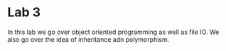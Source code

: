 # Lab 3
In this lab we go over object oriented programming as well as file IO. We also go over the idea of inheritance adn polymorphism.
